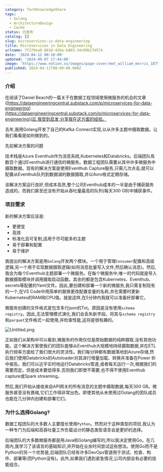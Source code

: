 ```yaml
---
category: TechKnowledgeShare
tags:
  - Golang
  - ArchitectureDesign
  - Cache
status: 已发布
catalog: []
slug: microservices-in-data-engineering
title: Microservices in Data Engineering
urlname: 7f279ea0-883d-426a-b803-34c09b27d574
date: '2024-04-12 00:10:00'
updated: '2024-09-07 17:44:00'
image: 'https://www.notion.so/images/page-cover/met_william_morris_1875.jpg'
published: 2024-04-11T08:00:00.000Z
---
```


### 介绍


在阅读了Daniel Beach的一篇关于在数据工程领域使用微服务的机会的文章([https://dataengineeringcentral.substack.com/p/microservices-for-data-engineering](https://dataengineeringcentral.substack.com/p/microservices-for-data-engineering))后,我受到启发,分享我在这方面的经验。


去年,我用Golang开发了自己的Kafka Connect实现,以从许多主题中摄取数据。让我们看看是如何做到的。


先前解决方案的问题


技术栈是Azure Eventhub作为消息系统,Kubernetes和Databricks。后端团队有数百个通过Eventhub进行通信的微服务。数据工程团队需要从其中许多微服务中摄取数据。现有的解决方案是使用Eventhub Capture服务,只需几次点击,就可以配置从Eventhub队列到数据湖的数据摄取,并以Avro格式定期存储。


该解决方案运行良好,但成本高昂,整个公司Eventhub成本的一半是由于捕获服务造成的。而我们甚至还没有开始从吞吐量最高的队列(每天300 GB)中捕获事件。


### 项目需求


新的解决方案应该是:

- 更便宜
- 高效
- 标准化且可复制,适用于尽可能多的主题
- 易于部署和配置
- 易于维护

我提出的解决方案是用`Golang`开发两个模块。一个用于管理`Consumer`配置和高级逻辑,另一个用于实现数据摄取逻辑(如将消息批量写入文件,然后确认消息)。然后,我会为每个Eventhub主题部署一个微服务。在每个微服务中,唯一的代码就是导入数据摄取模块并调用摄取启动函数。其余的都是包含Kubernetes、Eventhub、secrets等配置的Yaml文件。因此,要创建和部署一个新的微服务,我只需复制现有的一个,在VS Code中用简单的替换更改配置变量的名称,并在需要时更新Kubernetes的RAM和CPU值。就是这样,在5分钟内我就可以准备好部署它。


微服务创建的文件格式是包含多行json的Txt。原因是没有使用`schema registry`。因此,无法管理模式演化,我们会丢失新字段。将其与`schema registry`和`parquet`文件格式一起使用,并检查性能,这将是很有趣的。


![Untitled.png](https://prod-files-secure.s3.us-west-2.amazonaws.com/5d24fe63-e567-4804-86f9-9fdc62e13082/4e0f8d5d-b295-4408-9363-660688d511a9/Untitled.png?X-Amz-Algorithm=AWS4-HMAC-SHA256&X-Amz-Content-Sha256=UNSIGNED-PAYLOAD&X-Amz-Credential=ASIAZI2LB466SDHYUTJG%2F20250209%2Fus-west-2%2Fs3%2Faws4_request&X-Amz-Date=20250209T053435Z&X-Amz-Expires=3600&X-Amz-Security-Token=IQoJb3JpZ2luX2VjEIT%2F%2F%2F%2F%2F%2F%2F%2F%2F%2FwEaCXVzLXdlc3QtMiJGMEQCIHbzl51v%2Fg%2Fpd2WLLIiwGm0Aw9AQcGoPVPsZ7GrN4SzFAiBEql3Fs2vMkKNp4iKi6RaWMIx5M8wKYyzPG8NGAH%2BNlyqIBAic%2F%2F%2F%2F%2F%2F%2F%2F%2F%2F8BEAAaDDYzNzQyMzE4MzgwNSIMGFmVel0nkuEvgCSTKtwDtCKzyMTDQK8DP7cxBCCv3e2vQilJOeFOagsVmK3TYOewLqNcsW2VsuprEOVVJdO%2F%2BpOBZBOkh8Qc2lBGR8nFt9ZtHq%2FG1Ez8H6f1QEBp5%2FcY5Gvyc9VfD3OEupPBa%2B9qrr4Ghianm1EMDNkRTxSh73puL%2FeW%2BLpGeJFmLcyGmsLcZeQvwko4oddernuAMQuE2nN5Al%2FVIvLi4vYwO1AAq2sKLf5u8q3vhgSgznJ2xvpLbrTMGTdy9zeSfH2xhWQP18nMMY9mjST7I1wg%2F8wKSJ5OAIsGXpomAkrF2JExoM0AjgE0xrZscWxwZRWayjUtuIf%2B%2FJ2IhYDLHeVuB2JwDoXvqepG%2FbccqPIpVFoXk7OGJ1HJLmgIBhVy4g4H5GlIJ6HbaGOFQf6pcKHFAUSCuzhyHGlR5DOjg%2FdbuuogAgPlaRlfgUVpYx9qrfIkp%2Fix%2FqIZfPLk%2FDCYbW0gst9Y%2BsXMd4MMIZjzOVTAKKU6DP9fnll5eKV92LGp6nv29r6FptJ7qRD2t8k129sV1En3b51BY0JEatLSvmN9qmik%2FbzGKG6mKOT1q%2BAbojYoPkGpvhgPZiu8DpL2l5I87SFPQs6tQgFRHqcv7J9ax%2B1rj%2FysV8cyPn9ZROc0bl8wjr6gvQY6pgFtT14elcajbvoAIKspLL%2BKeqJYZXqQfs%2FjimpTwy2utO7HjCj395MA89kCx3GYeUzv2B41jPdHW6H1Y8nuX%2FWI%2F5jJAXRHtyhFPWca16aVcAzdifUg40fX6UOYi2L3RLpY7KharNH98Tssj4Q7zfso%2BJx8zuUJvxXBqbzSk2BhsJCimbBHlnlukgzL0K05WBVV7crk13PVKxYaHibfGtMHRwb2jkPx&X-Amz-Signature=8c2abe7a94488d60eb2d867cac44678e9eb0eb1c0262b447b8f657bbcd4f136e&X-Amz-SignedHeaders=host&x-id=GetObject)


正如我们从架构中可以看到,微服务的作用仅仅是原始数据的纯粹摄取,没有其他功能。这个解决方案使我们的团队能够从Eventhub大规模地持续摄取数据,并在ETL执行频率方面给了我们很大的灵活性。我们每分钟都有数据落地到Azure存储,然后我们使用Databricks的Autoloader对其进行增量加载、转换并准备在Power BI中报告。我们可以近乎实时地运行Databricks管道,或者每天运行一次,根据我们的需要而定。但是成本要低得多,否则我们即使不需要,也不得不使用Eventhub capture或Spark streaming。


然后,我们开始从接收来自API网关的所有消息的主题中摄取数据,每天300 GB。微服务甚至没有畏缩,它们工作得非常出色。即使其他从未使用过Golang的团队成员也能在几分钟内创建和部署它们。


### 为什么选择Golang?


数据工程团队的大多数人主要擅长使用`Python`。然而对于这种类型的项目,我认为一种专门为后端和高吞吐量工作负载设计的静态类型语言会是更好的选择。


后端团队的大多数微服务都是用Java和Golang编写的,所以我决定使用Go。在几周内,我学习了该语言的基础知识,并开始在业余时间尝试这些想法。使用Go而不是Python的另一个优势是,后端团队已经有许多DevOps管道用于测试、检查、构件、部署等(而Python没有)。此外,如果我们遇到紧急情况,公司内部会有必要的技能组合。


